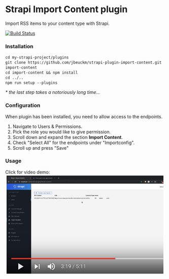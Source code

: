 # Strapi Import Content plugin

Import RSS items to your content type with Strapi.

[![Build Status](https://dev.azure.com/joebeuckman0156/Strapi%20Plugins/_apis/build/status/jbeuckm.strapi-plugin-import-content?branchName=master)](https://dev.azure.com/joebeuckman0156/Strapi%20Plugins/_build/latest?definitionId=1&branchName=master)

### Installation

```
cd my-strapi-project/plugins
git clone https://github.com/jbeuckm/strapi-plugin-import-content.git import-content
cd import-content && npm install
cd ../..
npm run setup --plugins
```

_\* the last step takes a notoriously long time..._

### Configuration

When plugin has been installed, you need to allow access to the endpoints.

1.  Navigate to Users & Permissions.
2.  Pick the role you would like to give permission.
3.  Scroll down and expand the section **Import Content**.
4.  Check "Select All" for the endpoints under "Importconfig".
5.  Scroll up and press "Save"

### Usage

Click for video demo:
[![Click for demo video](video_thumbnail.png)](https://youtu.be/NOFioYMKPJk)
